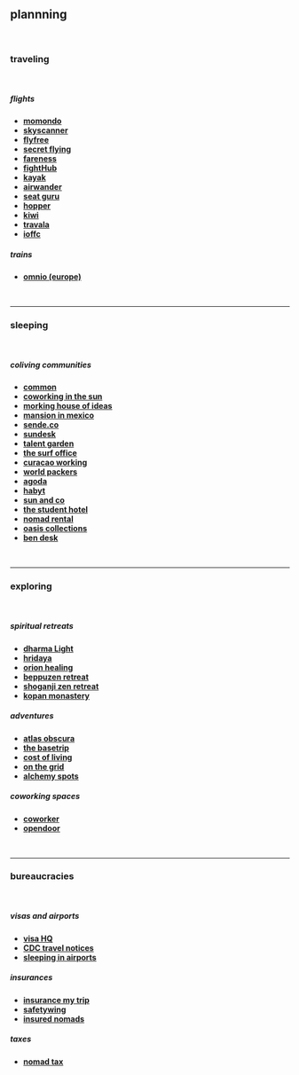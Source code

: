 ## plannning

<br>

### traveling

<br>

##### flights

* **[momondo](https://www.momondo.com/)**
* **[skyscanner](https://www.skyscanner.com/)**
* **[flyfree](https://www.fly4free.com/flight-deals/usa/)**
* **[secret flying](https://www.secretflying.com/)**
* **[fareness](https://www.fareness.com/)**
* **[fightHub](https://www.flighthub.com/)**
* **[kayak](https://www.kayak.com/flights)**
* **[airwander](https://airwander.com/)**
* **[seat guru](https://seatguru.com/)**
* **[hopper](https://www.hopper.com/)**
* **[kiwi](https://www.kiwi.com/us/)**
* **[travala](https://www.travala.com)**
* **[ioffc](https://www.ionlyflyfirstclass.com/)**

##### trains

* **[omnio (europe)](https://www.omio.com/trains)**

<br>

---

### sleeping

<br>

##### coliving communities

* **[common](https://www.common.com/)**
* **[coworking in the sun](https://www.coworkinginthesun.com/)**
* **[morking house of ideas](http://www.mokrinhouse.com/)**
* **[mansion in mexico](https://www.nohatdigital.com/mansionpage/)**
* **[sende.co](https://sende.co/)**
* **[sundesk](https://www.sun-desk.com/)**
* **[talent garden](https://talentgarden.org/coworking/)**
* **[the surf office](https://www.thesurfoffice.com/)**
* **[curacao working](http://www.workfromcuracao.com/)**
* **[world packers](https://www.worldpackers.com/)**
* **[agoda](https://www.agoda.com/)**
* **[habyt](https://www.habyt.com/)**
* **[sun and co](https://sun-and-co.com/)**
* **[the student hotel](https://www.thestudenthotel.com/)**
* **[nomad rental](https://nomadrental.com/)**
* **[oasis collections](https://www.oasiscollections.com/)**
* **[ben desk](https://www.bedndesk.com/)**

<br>

----

### exploring

<br>

##### spiritual retreats

* **[dharma Light](http://www.dharmahealingintl.com/)**
* **[hridaya](https://hridaya-yoga.com/)**
* **[orion healing](https://www.orionhealing.com/)**
* **[beppuzen retreat](https://beppuzenretreat.com/)**
* **[shoganji zen retreat](https://zenretreat.com/)**
* **[kopan monastery](https://kopanmonastery.com/courses-retreats/courses/course-calendar)**

##### adventures

* **[atlas obscura](https://www.atlasobscura.com/)**
* **[the basetrip](https://www.thebasetrip.com/en)**
* **[cost of living](https://www.numbeo.com/cost-of-living/)**
* **[on the grid](https://onthegrid.city/)**
* **[alchemy spots](https://choices.saturnus.tv/choices/choose-your-adventure/alchemy/the-usdchoice-of-alchemy/become-an-alchemist-1)**

##### coworking spaces

* **[coworker](https://www.coworker.com/)**
* **[opendoor](https://opendoor.io/)**

<br>

----

### bureaucracies

<br>

##### visas and airports

* **[visa HQ](https://www.visahq.com/)**
* **[CDC travel notices](https://wwwnc.cdc.gov/travel/notices)**
* **[sleeping in airports](https://www.sleepinginairports.net/)**

##### insurances

* **[insurance my trip](https://www.insuremytrip.com/)**
* **[safetywing](https://safetywing.com/nomad-insurance)**
* **[insured nomads](https://insurednomads.com)**

##### taxes

* **[nomad tax](https://www.nomadtax.io/)**

